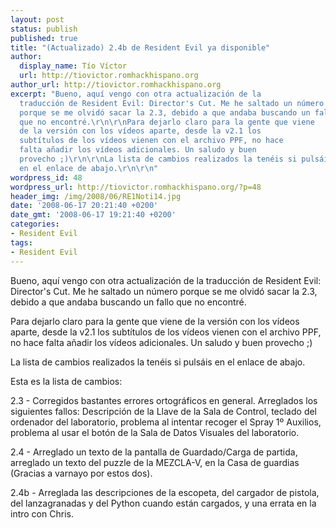 ```yaml
---
layout: post
status: publish
published: true
title: "(Actualizado) 2.4b de Resident Evil ya disponible"
author:
  display_name: Tío Víctor
  url: http://tiovictor.romhackhispano.org
author_url: http://tiovictor.romhackhispano.org
excerpt: "Bueno, aquí vengo con otra actualización de la
  traducción de Resident Evil: Director's Cut. Me he saltado un número
  porque se me olvidó sacar la 2.3, debido a que andaba buscando un fallo
  que no encontré.\r\n\r\nPara dejarlo claro para la gente que viene
  de la versión con los vídeos aparte, desde la v2.1 los
  subtítulos de los vídeos vienen con el archivo PPF, no hace
  falta añadir los vídeos adicionales. Un saludo y buen
  provecho ;)\r\n\r\nLa lista de cambios realizados la tenéis si pulsáis
  en el enlace de abajo.\r\n\r\n"
wordpress_id: 48
wordpress_url: http://tiovictor.romhackhispano.org/?p=48
header_img: /img/2008/06/RE1Noti14.jpg
date: '2008-06-17 20:21:40 +0200'
date_gmt: '2008-06-17 19:21:40 +0200'
categories:
- Resident Evil
tags:
- Resident Evil
---
```

Bueno, aquí vengo con otra actualización de la traducción de Resident Evil: Director's Cut. Me he saltado un número porque se me olvidó sacar la 2.3, debido a que andaba buscando un fallo que no encontré.

Para dejarlo claro para la gente que viene de la versión con los vídeos aparte, desde la v2.1 los subtítulos de los vídeos vienen con el archivo PPF, no hace falta añadir los vídeos adicionales. Un saludo y buen provecho ;)

La lista de cambios realizados la tenéis si pulsáis en el enlace de abajo.

<a id="more"></a><a id="more-48"></a>

Esta es la lista de cambios:

2.3 - Corregidos bastantes errores ortográficos en general. Arreglados los siguientes fallos: Descripción de la Llave de la Sala de Control, teclado del ordenador del laboratorio, problema al intentar recoger el Spray 1&ordm; Auxilios, problema al usar el botón de la Sala de Datos Visuales del laboratorio.

2.4 - Arreglado un texto de la pantalla de Guardado/Carga de partida, arreglado un texto del puzzle de la MEZCLA-V, en la Casa de guardias (Gracias a varnayo por estos dos).

2.4b - Arreglada las descripciones de la escopeta, del cargador de pistola, del lanzagranadas y del Python cuando están cargados, y una errata en la intro con Chris.